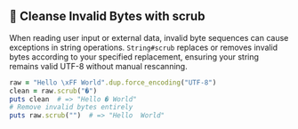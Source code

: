 ## 🧹 Cleanse Invalid Bytes with scrub
When reading user input or external data, invalid byte sequences can cause exceptions in string operations. `String#scrub` replaces or removes invalid bytes according to your specified replacement, ensuring your string remains valid UTF-8 without manual rescanning.

```ruby
raw = "Hello \xFF World".dup.force_encoding("UTF-8")
clean = raw.scrub("�")
puts clean  # => "Hello � World"
# Remove invalid bytes entirely
puts raw.scrub("")  # => "Hello  World"
```